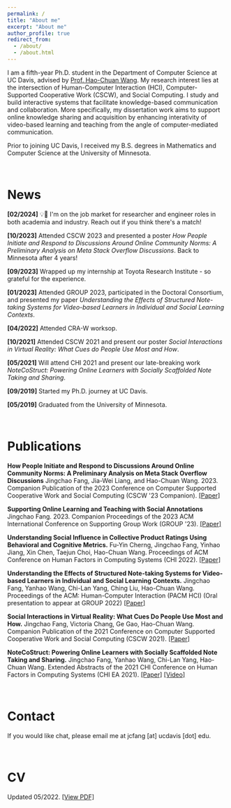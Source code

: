 ```yaml
---
permalink: /
title: "About me"
excerpt: "About me"
author_profile: true
redirect_from:
  - /about/
  - /about.html
---
```


<head>
<!-- Global site tag (gtag.js) - Google Analytics -->
<script async src="https://www.googletagmanager.com/gtag/js?id=G-6V7GXQ0D8C"></script>
<script>
  window.dataLayer = window.dataLayer || [];
  function gtag(){dataLayer.push(arguments);}
  gtag('js', new Date());

  gtag('config', 'G-6V7GXQ0D8C');
</script>
</head>

I am a fifth-year Ph.D. student in the Department of Computer Science at UC Davis, advised by [Prof. Hao-Chuan Wang](http://www.haochuanwang.info/). My research interest lies at the intersection of Human-Computer Interaction (HCI), Computer-Supported Cooperative Work (CSCW), and Social Computing. I study and build interactive systems that facilitate knowledge-based communication and collaboration. More specifically, my dissertation work aims to support online knowledge sharing and acquisition by enhancing interativity of video-based learning and teaching from the angle of computer-mediated communication. 

Prior to joining UC Davis, I received my B.S. degrees in Mathematics and Computer Science at the University of Minnesota.

&nbsp;
&nbsp;

News
======

**[02/2024]** 💡🙌 I'm on the job market for researcher and engineer roles in both academia and industry. Reach out if you think there's a match!


**[10/2023]** Attended CSCW 2023 and presented a poster *How People Initiate and Respond to Discussions Around Online Community Norms: A Preliminary Analysis on Meta Stack Overflow Discussions*. Back to Minnesota after 4 years!

**[09/2023]** Wrapped up my internship at Toyota Research Institute - so grateful for the experience. 

**[01/2023]** Attended GROUP 2023, participated in the Doctoral Consortium, and presented my paper *Understanding the Effects of Structured Note-taking Systems for Video-based Learners in Individual and Social Learning Contexts*.

**[04/2022]** Attended CRA-W worksop.

**[10/2021]** Attended CSCW 2021 and present our poster *Social Interactions in Virtual Reality: What Cues do People Use Most and How*.

**[05/2021]** Will attend CHI 2021 and present our late-breaking work *NoteCoStruct: Powering Online Learners with Socially Scaffolded Note Taking and Sharing*.

**[09/2019]** Started my Ph.D. journey at UC Davis.

**[05/2019]** Graduated from the University of Minnesota. 

&nbsp;
&nbsp;

Publications
======

**How People Initiate and Respond to Discussions Around Online Community Norms: A Preliminary Analysis on Meta Stack Overflow Discussions**
Jingchao Fang, Jia-Wei Liang, and Hao-Chuan Wang. 2023. Companion Publication of the 2023 Conference on Computer Supported Cooperative Work and Social Computing (CSCW '23 Companion). [[Paper]](https://dl.acm.org/doi/abs/10.1145/3584931.3606966)

**Supporting Online Learning and Teaching with Social Annotations**
Jingchao Fang. 2023. Companion Proceedings of the 2023 ACM International Conference on Supporting Group Work (GROUP '23). [[Paper]](https://dl.acm.org/doi/abs/10.1145/3565967.3571751)

**Understanding Social Influence in Collective Product Ratings Using Behavioral and Cognitive Metrics.** 
Fu-Yin Cherng, Jingchao Fang, Yinhao Jiang, Xin Chen, Taejun Choi, Hao-Chuan Wang. Proceedings of ACM Conference on Human Factors in Computing Systems (CHI 2022). [[Paper]](https://dl.acm.org/doi/10.1145/3491102.3517726)

**Understanding the Effects of Structured Note-taking Systems for Video-based Learners in Individual and Social Learning Contexts.**
Jingchao Fang, Yanhao Wang, Chi-Lan Yang, Ching Liu, Hao-Chuan Wang. Proceedings of the ACM: Human-Computer Interaction (PACM HCI) (Oral presentation to appear at GROUP 2022) [[Paper]](https://dl.acm.org/doi/10.1145/3492840)

**Social Interactions in Virtual Reality: What Cues Do People Use Most and How.**
Jingchao Fang, Victoria Chang, Ge Gao, Hao-Chuan Wang. Companion Publication of the 2021 Conference on Computer Supported Cooperative Work and Social Computing (CSCW 2021). [[Paper]](https://dl.acm.org/doi/pdf/10.1145/3462204.3481772)

**NoteCoStruct: Powering Online Learners with Socially Scaffolded Note Taking and Sharing.**
Jingchao Fang, Yanhao Wang, Chi-Lan Yang, Hao-Chuan Wang. Extended Abstracts of the 2021 CHI Conference on Human Factors in Computing Systems (CHI EA 2021). [[Paper]](https://dl.acm.org/doi/pdf/10.1145/3411763.3451694) [[Video]](https://www.youtube.com/watch?v=i6bVJkMISmI)

&nbsp;
&nbsp;


Contact
======

If you would like chat, please email me at jcfang [at] ucdavis [dot] edu.

&nbsp;
&nbsp;

CV
======
Updated 05/2022. [[View PDF]](https://jc-fang.github.io/CV.pdf)




